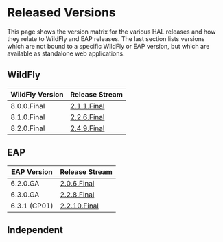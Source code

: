 # Released Versions

This page shows the version matrix for the various HAL releases and how they relate to WildFly and EAP releases. The last section lists versions which are not bound to a specific WildFly or EAP version, but which are available as standalone web applications.

## WildFly

WildFly Version | Release Stream
--- | ---
8.0.0.Final | [2.1.1.Final](2.1.1.Final.md)
8.1.0.Final | [2.2.6.Final](2.2.6.Final.md)
8.2.0.Final | [2.4.9.Final](2.4.9.Final.md)

## EAP

EAP Version | Release Stream
--- | ---
6.2.0.GA | [2.0.6.Final](2.0.6.Final)
6.3.0.GA | [2.2.8.Final](2.2.8.Final)
6.3.1 (CP01) | [2.2.10.Final](2.2.10.Final)

## Independent

